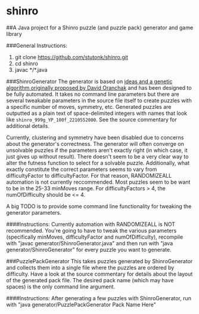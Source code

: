 shinro
======

##A Java project for a Shinro puzzle (and puzzle pack) generator and game library

###General Instructions:
1. git clone https://github.com/stutonk/shinro.git
2. cd shinro
3. javac \*/\*.java

###ShinroGenerator
The generator is based on [ideas and a genetic algorithm originally proposed by David Oranchak](http://oranchak.com/evostar-paper.pdf) and has been designed to be fully automated. It takes no command line parameters but there are several tweakable parameters in the source file itself to create puzzles with a specific number of moves, symmetry, etc. Generated puzzles are outputted as a plain text of space-delimited integers with names that look like `shinro_999g_YP_100f_2210552000`. See the source commentary for additional details.

Currently, clustering and symmetry have been disabled due to concerns about the generator's correctness. The generator will often converge on unsolvable puzzles if the parameters aren't exactly right (in which case, it just gives up without result). There doesn't seem to be a very clear way to alter the futness function to select for a solvable puzzle. Additionally, what exactly constitute the correct parameters seems to vary from difficultyFactor to difficultyFactor. For that reason, RANDOMIZEALL automation is not currently reccommended. Most puzzles seem to be want to be in the 25-33 minMoves range. For difficultyFactors > 4, the numOfDifficulty should be <= 4.

A big TODO is to provide some command line functionality for tweaking the generator parameters.

####Instructions:
Currently automation with RANDOMIZEALL is NOT recommended. You're going to have to tweak the various parameters (specifically minMoves, difficultyFactor and numOfDifficulty), recompile with "javac generator/ShinroGenerator.java" and then run with "java generator/ShinroGenerator" for every puzzle you want to generate.

###PuzzlePackGenerator
This takes puzzles generated by ShinroGenerator and collects them into a single file where the puzzles are ordered by
difficulty. Have a look at the source commentary for details about the layout of the generated pack file. The desired
pack name (which may have spaces) is the only command line argument.

####Instructions:
After generating a few puzzles with ShinroGenerator, run with "java generator/PuzzlePackGenerator Pack Name Here"
